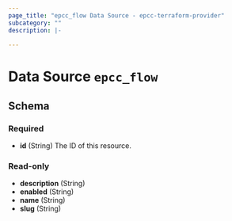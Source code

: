 ```yaml
---
page_title: "epcc_flow Data Source - epcc-terraform-provider"
subcategory: ""
description: |-
  
---
```


# Data Source `epcc_flow`





## Schema

### Required

- **id** (String) The ID of this resource.

### Read-only

- **description** (String)
- **enabled** (String)
- **name** (String)
- **slug** (String)


